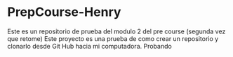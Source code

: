 # PrepCourse-Henry
Este es un repositorio de prueba del modulo 2  del pre course (segunda vez que retome)
Este proyecto es una prueba de como crear un repositorio y clonarlo desde Git Hub hacia mi computadora.
Probando